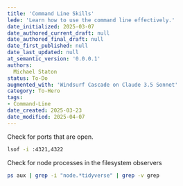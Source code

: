 ```yaml
---
title: 'Command Line Skills'
lede: 'Learn how to use the command line effectively.'
date_initialized: 2025-03-07
date_authored_current_draft: null
date_authored_final_draft: null
date_first_published: null
date_last_updated: null
at_semantic_version: '0.0.0.1'
authors: 
  Michael Staton
status: To-Do
augmented_with: 'Windsurf Cascade on Claude 3.5 Sonnet'
category: To-Hero
tags:
- Command-Line
date_created: 2025-03-23
date_modified: 2025-04-07
---
```


Check for ports that are open.
```bash
lsof -i :4321,4322
```


Check for node processes in the filesystem observers
```bash
ps aux | grep -i "node.*tidyverse" | grep -v grep
```